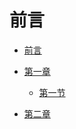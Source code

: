 # 前言
* [前言](README.md)
* [第一章](第一章/README.md)
     * [第一节](第一章/chapter1.md)


* [第二章](section1.md)



